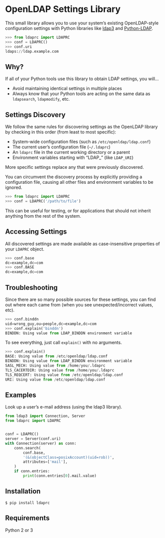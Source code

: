 # OpenLDAP Settings Library #

This small library allows you to use your system’s existing OpenLDAP-style configuration settings with Python libraries like [ldap3][1] and [Python-LDAP][2].

```python
>>> from ldaprc import LDAPRC
>>> conf = LDAPRC()
>>> conf.uri
ldaps://ldap.example.com
```

## Why? ##

If all of your Python tools use this library to obtain LDAP settings, you will…

  * Avoid maintaining identical settings in multiple places
  * Always know that your Python tools are acting on the same data as `ldapsearch`, `ldapmodify`, etc.

## Settings Discovery ##

We follow the same rules for discovering settings as the OpenLDAP library by checking in this order (from least to most specific):

  * System-wide configuration files (such as `/etc/openldap/ldap.conf`)
  * The current user’s configuration file (`~/.ldaprc`)
  * An `ldaprc` file in the current working directory or a parent
  * Environment variables starting with “LDAP_” (like `LDAP_URI`)

More specific settings replace any that were previously discovered.

You can circumvent the discovery process by explicitly providing a configuration file, causing all other files and environment variables to be ignored.

```python
>>> from ldaprc import LDAPRC
>>> conf = LDAPRC('/path/to/file')
```

This can be useful for testing, or for applications that should not inherit anything from the rest of the system.

## Accessing Settings ##

All discovered settings are made available as case-insensitive properties of your `LDAPRC` object.

```python
>>> conf.base
dc=example,dc=com
>>> conf.BASE
dc=example,dc=com
```

## Troubleshooting ##

Since there are so many possible sources for these settings, you can find out where each came from (when you see unexpected/incorrect values, etc).

```python
>>> conf.binddn
uid=wrong_guy,ou=people,dc=example,dc=com
>>> conf.explain('binddn')
BINDDN: Using value from LDAP_BINDDN environment variable
```

To see everything, just call `explain()` with no arguments.

```python
>>> conf.explain()
BASE: Using value from /etc/openldap/ldap.conf
BINDDN: Using value from LDAP_BINDDN environment variable
SASL_MECH: Using value from /home/you/.ldaprc
TLS_CACERTDIR: Using value from /home/you/.ldaprc
TLS_REQCERT: Using value from /etc/openldap/ldap.conf
URI: Using value from /etc/openldap/ldap.conf
```

## Examples ##

Look up a user’s e-mail address (using the ldap3 library).

```python
from ldap3 import Connection, Server
from ldaprc import LDAPRC


conf = LDAPRC()
server = Server(conf.uri)
with Connection(server) as conn:
    conn.search(
        conf.base,
        '(&(objectClass=posixAccount)(uid=rob))',
        attributes=['mail'],
    )
    if conn.entries:
        print(conn.entries[0].mail.value)
```

## Installation ##

```console
$ pip install ldaprc
```

## Requirements ##

Python 2 or 3

[1]: https://github.com/cannatag/ldap3
[2]: https://www.python-ldap.org/
